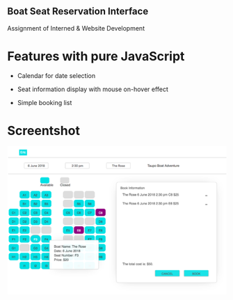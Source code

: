 ## Boat Seat Reservation Interface

Assignment of Interned & Website Development

# Features with pure JavaScript

- Calendar for date selection

- Seat information display with mouse on-hover effect

- Simple booking list

# Screentshot

![sc](Boad-Seat-Reservation.png)
